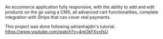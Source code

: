 An eccomerce application fully responsive, with the ability to add and edit products on the go using a CMS, all advanced cart functionalities, complete integration with Stripe that can cover real payments.

This project was done following adrianhajdin's tutorial. https://www.youtube.com/watch?v=4mOkFXyxfsU
